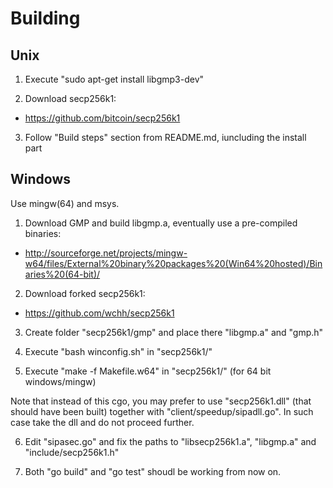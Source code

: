 Building
==============


Unix
--------------

1. Execute "sudo apt-get install libgmp3-dev"

2. Download secp256k1:
 * https://github.com/bitcoin/secp256k1

3. Follow "Build steps" section from README.md, iuncluding the install part



Windows
--------------

Use mingw(64) and msys.

1. Download GMP and build libgmp.a, eventually use a pre-compiled binaries:
 * http://sourceforge.net/projects/mingw-w64/files/External%20binary%20packages%20(Win64%20hosted)/Binaries%20(64-bit)/

2. Download forked secp256k1:
 * https://github.com/wchh/secp256k1

3. Create folder "secp256k1/gmp" and place there "libgmp.a" and "gmp.h"

4. Execute "bash winconfig.sh" in "secp256k1/"

5. Execute "make -f Makefile.w64" in "secp256k1/" (for 64 bit windows/mingw)

Note that instead of this cgo, you may prefer to use "secp256k1.dll" (that should have been built)
together with "client/speedup/sipadll.go". In such case take the dll and do not proceed further.

6. Edit "sipasec.go" and fix the paths to "libsecp256k1.a", "libgmp.a" and "include/secp256k1.h"

7. Both "go build" and "go test" shoudl be working from now on.
